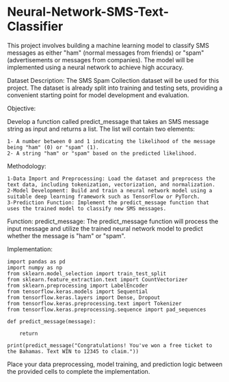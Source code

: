 # Neural-Network-SMS-Text-Classifier

This project involves building a machine learning model to classify SMS messages as either "ham" (normal messages from friends) or "spam" (advertisements or messages from companies). The model will be implemented using a neural network to achieve high accuracy.

Dataset Description:
The SMS Spam Collection dataset will be used for this project. The dataset is already split into training and testing sets, providing a convenient starting point for model development and evaluation.

Objective:

Develop a function called predict_message that takes an SMS message string as input and returns a list. The list will contain two elements:

    1- A number between 0 and 1 indicating the likelihood of the message being "ham" (0) or "spam" (1).
    2- A string "ham" or "spam" based on the predicted likelihood.

Methodology:

    1-Data Import and Preprocessing: Load the dataset and preprocess the text data, including tokenization, vectorization, and normalization.
    2-Model Development: Build and train a neural network model using a suitable deep learning framework such as TensorFlow or PyTorch.
    3-Prediction Function: Implement the predict_message function that uses the trained model to classify new SMS messages.

Function: predict_message:
The predict_message function will process the input message and utilize the trained neural network model to predict whether the message is "ham" or "spam".

Implementation:
   
    import pandas as pd
    import numpy as np
    from sklearn.model_selection import train_test_split
    from sklearn.feature_extraction.text import CountVectorizer
    from sklearn.preprocessing import LabelEncoder
    from tensorflow.keras.models import Sequential
    from tensorflow.keras.layers import Dense, Dropout
    from tensorflow.keras.preprocessing.text import Tokenizer
    from tensorflow.keras.preprocessing.sequence import pad_sequences
    
    def predict_message(message):
       
        return
        
    print(predict_message("Congratulations! You've won a free ticket to the Bahamas. Text WIN to 12345 to claim."))


Place your data preprocessing, model training, and prediction logic between the provided cells to complete the implementation.

